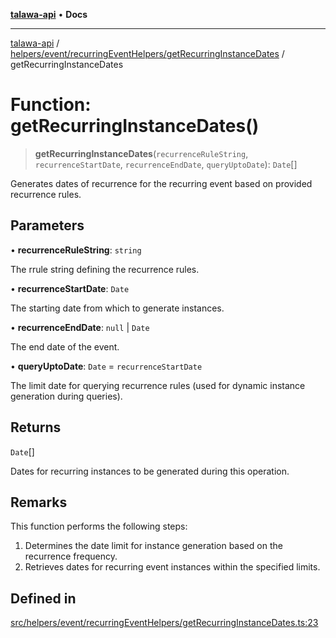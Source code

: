 [**talawa-api**](../../../../../README.md) • **Docs**

***

[talawa-api](../../../../../modules.md) / [helpers/event/recurringEventHelpers/getRecurringInstanceDates](../README.md) / getRecurringInstanceDates

# Function: getRecurringInstanceDates()

> **getRecurringInstanceDates**(`recurrenceRuleString`, `recurrenceStartDate`, `recurrenceEndDate`, `queryUptoDate`): `Date`[]

Generates dates of recurrence for the recurring event based on provided recurrence rules.

## Parameters

• **recurrenceRuleString**: `string`

The rrule string defining the recurrence rules.

• **recurrenceStartDate**: `Date`

The starting date from which to generate instances.

• **recurrenceEndDate**: `null` \| `Date`

The end date of the event.

• **queryUptoDate**: `Date` = `recurrenceStartDate`

The limit date for querying recurrence rules (used for dynamic instance generation during queries).

## Returns

`Date`[]

Dates for recurring instances to be generated during this operation.

## Remarks

This function performs the following steps:
1. Determines the date limit for instance generation based on the recurrence frequency.
2. Retrieves dates for recurring event instances within the specified limits.

## Defined in

[src/helpers/event/recurringEventHelpers/getRecurringInstanceDates.ts:23](https://github.com/PalisadoesFoundation/talawa-api/blob/6712e9940a5702665afc506fa9f6e9d7e1dc7991/src/helpers/event/recurringEventHelpers/getRecurringInstanceDates.ts#L23)
